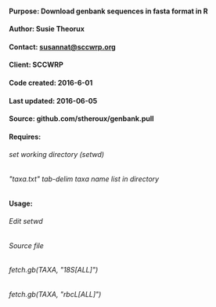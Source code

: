 
#### Purpose:       Download genbank sequences in fasta format in R  

#### Author:        Susie Theorux                                      
#### Contact:       susannat@sccwrp.org                                
#### Client:        SCCWRP                                             
                                                                   
#### Code created:  2016-6-01                                          
#### Last updated:  2016-06-05                                         
#### Source:        github.com/stheroux/genbank.pull                   
                                                                  
#### Requires:       
######                  set working directory (setwd)                    
######                 "taxa.txt" tab-delim taxa name list in directory  

#### Usage:  
######         Edit setwd                                                
######         Source file                                               
######         fetch.gb(TAXA, "18S[ALL]")                                
######         fetch.gb(TAXA, "rbcL[ALL]")                               

